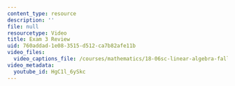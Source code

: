 ```yaml
---
content_type: resource
description: ''
file: null
resourcetype: Video
title: Exam 3 Review
uid: 760addad-1e08-3515-d512-ca7b82afe11b
video_files:
  video_captions_file: /courses/mathematics/18-06sc-linear-algebra-fall-2011/positive-definite-matrices-and-applications/exam-3-review/exam-3-review/HgC1l_6ySkc.vtt
video_metadata:
  youtube_id: HgC1l_6ySkc
---
```


